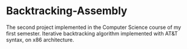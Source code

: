 # Backtracking-Assembly
 The second project implemented in the Computer Science course of my first semester. Iterative backtracking algorithm implemented with AT&T syntax, on x86 architecture.

